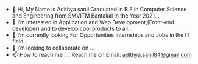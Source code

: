 - 👋 Hi, My Name is Adithya sanil Graduated in B.E in Computer Science and Engineering from SMVITM Bantakal in the Year 2021...
- 👀 I’m interested in Application and Web Development,(Front-end developer) and to develop cool products to all...
- 🌱 I’m currently looking For Opportunities Internships and Jobs in  the IT field...
- 💞️ I’m looking to collaborate on ...
- 📫 How to reach me .... Reach me on Email: adithya.sanil84@gmail.com

<!---
adithya84/adithya84 is a ✨ special ✨ repository because its `README.md` (this file) appears on your GitHub profile.
You can click the Preview link to take a look at your changes.
--->
